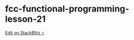 # fcc-functional-programming-lesson-21

[Edit on StackBlitz ⚡️](https://stackblitz.com/edit/js-vhxbuo)